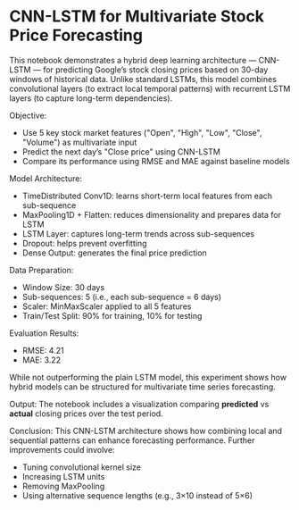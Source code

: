 # CNN-LSTM for Multivariate Stock Price Forecasting

This notebook demonstrates a hybrid deep learning architecture — CNN-LSTM — for predicting Google’s stock closing prices based on 30-day windows of historical data. Unlike standard LSTMs, this model combines convolutional layers (to extract local temporal patterns) with recurrent LSTM layers (to capture long-term dependencies).

Objective:
- Use 5 key stock market features ("Open", "High", "Low", "Close", "Volume") as multivariate input
- Predict the next day’s "Close price" using CNN-LSTM
- Compare its performance using RMSE and MAE against baseline models

Model Architecture:
- TimeDistributed Conv1D: learns short-term local features from each sub-sequence
- MaxPooling1D + Flatten: reduces dimensionality and prepares data for LSTM
- LSTM Layer: captures long-term trends across sub-sequences
- Dropout: helps prevent overfitting
- Dense Output: generates the final price prediction

Data Preparation:
- Window Size: 30 days
- Sub-sequences: 5 (i.e., each sub-sequence = 6 days)
- Scaler: MinMaxScaler applied to all 5 features
- Train/Test Split: 90% for training, 10% for testing

Evaluation Results:
- RMSE: 4.21    
- MAE: 3.22    

While not outperforming the plain LSTM model, this experiment shows how hybrid models can be structured for multivariate time series forecasting.

Output:
The notebook includes a visualization comparing **predicted** vs **actual** closing prices over the test period.

Conclusion:
This CNN-LSTM architecture shows how combining local and sequential patterns can enhance forecasting performance. Further improvements could involve:
- Tuning convolutional kernel size
- Increasing LSTM units
- Removing MaxPooling
- Using alternative sequence lengths (e.g., 3×10 instead of 5×6)


